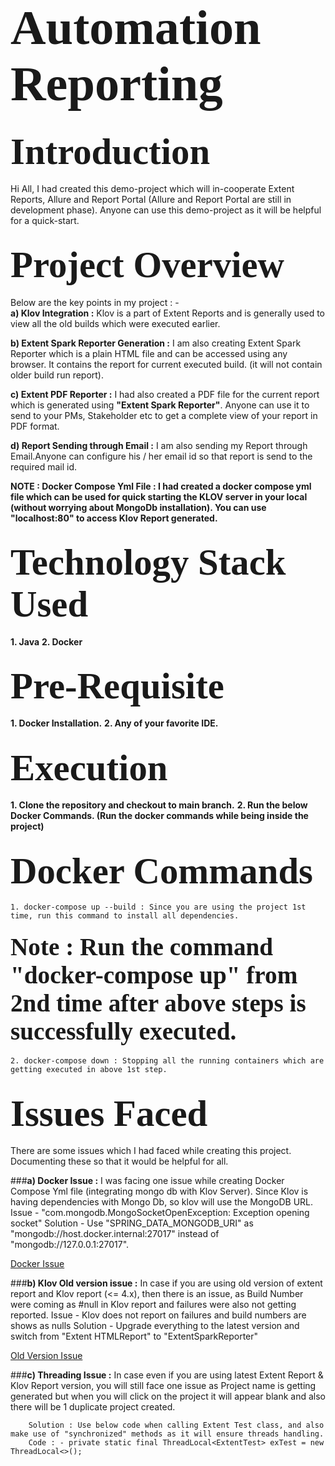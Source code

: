 # <span style="font-family: Calibri; font-size: 2.8em;"> Automation Reporting </span>

## <span style="font-family: Calibri; font-size: 2.8em;"> Introduction </span>
Hi All, I had created this demo-project which will in-cooperate Extent Reports, Allure and Report Portal (Allure and Report Portal are still in development phase). 
Anyone can use this demo-project as it will be helpful for a quick-start.
    
## <span style="font-family: Calibri; font-size: 2.8em;"> Project Overview </span>
Below are the key points in my project : - <br>
**a) Klov Integration :** 
    Klov is a part of Extent Reports and is generally used to view all the old builds which were executed earlier.

**b) Extent Spark Reporter Generation :**
I am also creating Extent Spark Reporter which is a plain HTML file and can be accessed using any browser. It contains the report for current executed build. (it will not contain older build run report).

**c) Extent PDF Reporter :**
I had also created a PDF file for the current report which is generated using **"Extent Spark Reporter"**. Anyone can use it to send to your PMs, Stakeholder etc to get a complete view of your report in PDF format.

**d) Report Sending through Email :** I am also sending my Report through Email.Anyone can configure his / her email id so that report is send to the required mail id.

**NOTE : Docker Compose Yml File : I had created a docker compose yml file which can be used for quick starting the KLOV server in your local (without worrying about MongoDb installation).
            You can use "localhost:80" to access Klov Report generated.**

## <span style="font-family: Calibri; font-size: 2.8em;"> Technology Stack Used </span>
**1. Java**
**2. Docker** 

## <span style="font-family: Calibri; font-size: 2.8em;"> Pre-Requisite </span>
**1. Docker Installation.**
**2. Any of your favorite IDE.**

## <span style="font-family: Calibri; font-size: 2.8em;"> Execution </span>
**1. Clone the repository and checkout to main branch.**
**2. Run the below Docker Commands. (Run the docker commands while being inside the project)**

## <span style="font-family: Calibri; font-size: 2.8em;"> Docker Commands </span>

    1. docker-compose up --build : Since you are using the project 1st time, run this command to install all dependencies.

#### <span style="font-family: Calibri; font-size: 2.8em;"> Note : Run the command "docker-compose up" from 2nd time after above steps is successfully executed. </span>

    2. docker-compose down : Stopping all the running containers which are getting executed in above 1st step.

## <span style="font-family: Calibri; font-size: 2.8em;"> Issues Faced </span>
There are some issues which I had faced while creating this project. Documenting these so that it would be helpful for all.
    
###**a) Docker Issue :** 
        I was facing one issue while creating Docker Compose Yml file (integrating mongo db with Klov Server).
        Since Klov is having dependencies with Mongo Db, so klov will use the MongoDB URL.
        Issue - "com.mongodb.MongoSocketOpenException: Exception opening socket"
        Solution - Use "SPRING_DATA_MONGODB_URI" as "mongodb://host.docker.internal:27017" instead of "mongodb://127.0.0.1:27017".

[Docker Issue](https://github.com/extent-framework/klov/issues/66)

###**b) Klov Old version issue :** 
        In case if you are using old version of extent report and Klov report (<= 4.x), then there is an issue, as Build Number were coming as #null
        in Klov report and failures were also not getting reported.
        Issue - Klov does not report on failures and build numbers are shows as nulls
        Solution - Upgrade everything to the latest version and switch from "Extent HTMLReport" to "ExtentSparkReporter"

[Old Version Issue](https://github.com/extent-framework/klov/issues/67)

###**c) Threading Issue :**
        In case even if you are using latest Extent Report & Klov Report version, you will still face one issue as Project name 
        is getting generated but when you will click on the project it will appear blank and also there will be 1 duplicate project created.
        
        Solution : Use below code when calling Extent Test class, and also make use of "synchronized" methods as it will ensure threads handling.
        Code : - private static final ThreadLocal<ExtentTest> exTest = new ThreadLocal<>();